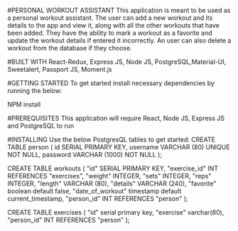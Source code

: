 #PERSONAL WORKOUT ASSISTANT
This application is meant to be used as a personal workout assistant. The user can add a new workout and its details to the app and view it, along with all the other workouts that have been added. They have the ability to mark a workout as a favorite and update the workout details if entered it incorrectly. An user can also delete a workout from the database if they choose. 


#BUILT WITH
React-Redux, Express JS, Node JS, PostgreSQL,Material-UI, Sweetalert, Passport JS, Moment.js

#GETTING STARTED
To get started install necessary dependencies by running the below:

NPM install 

#PREREQUISITES
This application will require React, Node JS, Express JS and PostgreSQL to run

#INSTALLING
Use the below PostgresQL tables to get started:
CREATE TABLE person (
    id SERIAL PRIMARY KEY,
    username VARCHAR (80) UNIQUE NOT NULL,
    password VARCHAR (1000) NOT NULL
);

CREATE TABLE workouts (
    "id" SERIAL PRIMARY KEY,
    "exercise_id" INT REFERENCES "exercises",
    "weight" INTEGER,
    "sets" INTEGER,
    "reps" INTEGER,
    "length" VARCHAR (80),
    "details" VARCHAR (240),
    "favorite" boolean default false,
    "date_of_workout" timestamp default current_timestamp,
    "person_id" INT REFERENCES "person"
);


CREATE TABLE exercises (
"id" serial primary key,
"exercise" varchar(80),
"person_id" INT REFERENCES "person"
);

